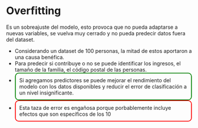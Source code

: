 # Overfitting
Es un sobreajuste del modelo, esto provoca que no pueda adaptarse a nuevas variables, se vuelva muy cerrado y no pueda predecir datos fuera del dataset.
- Considerando un dataset de 100 personas, la mitad de estos aportaron a una causa benéfica.
- Para predecir si contribuye o no se puede identificar los ingresos, el tamaño de la familia, el código postal de las personas.
- <div style="border: solid 2px green; padding: 10px;border-radius: 10px">Si agregamos predictores se puede mejorar el rendimiento del modelo con los datos disponibles y reducir el error de clasificación a un nivel insignificante.</div>
- <div style="border: solid 2px red; padding: 10px;border-radius: 10px">Esta taza de error es engañosa porque porbablemente incluye efectos que son específicos de los 10</div>
